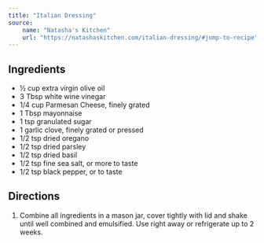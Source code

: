 ```yaml
---
title: "Italian Dressing"
source:
    name: "Natasha's Kitchen"
    url: "https://natashaskitchen.com/italian-dressing/#jump-to-recipe"
---
```


## Ingredients

-   ½ cup extra virgin olive oil
-   3 Tbsp white wine vinegar
-   1/4 cup Parmesan Cheese, finely grated
-   1 Tbsp mayonnaise
-   1 tsp granulated sugar
-   1 garlic clove, finely grated or pressed
-   1/2 tsp dried oregano
-   1/2 tsp dried parsley
-   1/2 tsp dried basil
-   1/2 tsp fine sea salt, or more to taste
-   1/2 tsp black pepper, or to taste

## Directions

1. Combine all ingredients in a mason jar, cover tightly with lid and shake until well combined and emulsified. Use right away or refrigerate up to 2 weeks.
